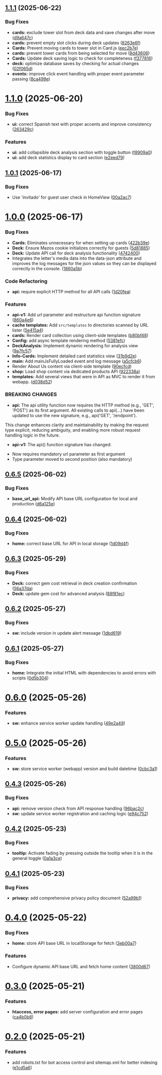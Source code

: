 ## [1.1.1](https://github.com/ClashStrategic/webapp/compare/v1.1.0...v1.1.1) (2025-06-22)


### Bug Fixes

* **cards:** exclude tower slot from deck data and save changes after move ([d9a647c](https://github.com/ClashStrategic/webapp/commit/d9a647c174d7992697f07a1c2452d1c101ee9c6f))
* **cards:** prevent empty slot clicks during deck updates ([8263e6f](https://github.com/ClashStrategic/webapp/commit/8263e6f2ea037b672938f4906a716590d3808884))
* **Cards:** Prevent moving cards to tower slot in Card.js ([eec2b7e](https://github.com/ClashStrategic/webapp/commit/eec2b7e945af3427a1a0734e0aa56f779a0c0721))
* **cards:** prevent tower cards from being selected for move ([8d43606](https://github.com/ClashStrategic/webapp/commit/8d43606f4b3368df38b604e04a91ff42be5b7922))
* **Cards:** Update deck saving logic to check for completeness ([f377816](https://github.com/ClashStrategic/webapp/commit/f3778166c8482074879014b59190f47d63c2ad4e))
* **deck:** optimize database saves by checking for actual changes ([02f065d](https://github.com/ClashStrategic/webapp/commit/02f065d96168f94e742677c765ff31833d817e96))
* **events:** improve click event handling with proper event parameter passing ([8ca499e](https://github.com/ClashStrategic/webapp/commit/8ca499e52c88dbc72d7c0cee83feab02d5453723))

# [1.1.0](https://github.com/ClashStrategic/webapp/compare/v1.0.1...v1.1.0) (2025-06-20)


### Bug Fixes

* **ui:** correct Spanish text with proper accents and improve consistency ([263429c](https://github.com/ClashStrategic/webapp/commit/263429c9a523b70baf80f5b1139c71e518612aee))


### Features

* **ui:** add collapsible deck analysis section with toggle button ([f8909a0](https://github.com/ClashStrategic/webapp/commit/f8909a0f303937305321dbc5b2741e52baf65671))
* **ui:** add deck statistics display to card section ([e2eed79](https://github.com/ClashStrategic/webapp/commit/e2eed795d6b8e74f8c9d4abfa07758de7c3ac1c4))

## [1.0.1](https://github.com/ClashStrategic/webapp/compare/v1.0.0...v1.0.1) (2025-06-17)


### Bug Fixes

* Use 'invitado' for guest user check in HomeView ([00a2ac7](https://github.com/ClashStrategic/webapp/commit/00a2ac7c9a9b6c57c2234579a735007129de5ec3))

# [1.0.0](https://github.com/ClashStrategic/webapp/compare/v0.6.5...v1.0.0) (2025-06-17)


### Bug Fixes

* **Cards:** Eliminates unnecessary for when setting up cards ([422b39e](https://github.com/ClashStrategic/webapp/commit/422b39e0548f56eb53d0888d2ed47ccc20de1bef))
* **Deck:** Ensure Mazos cookie initializes correctly for guests ([5d81885](https://github.com/ClashStrategic/webapp/commit/5d81885a2ece1a0942fde944e2a80351251dca74))
* **Deck:** Update API call for deck analysis functionality ([4742400](https://github.com/ClashStrategic/webapp/commit/4742400c88956b94e5c09964a110d05b4bce1a5c))
* Integrates the letter's media data into the data-json attribute and improves the log messages for the json values ​​so they can be displayed correctly in the console. ([1860a5b](https://github.com/ClashStrategic/webapp/commit/1860a5b051324d06d883422cd4d91dac43240321))


### Code Refactoring

* **api:** require explicit HTTP method for all API calls ([1d20fea](https://github.com/ClashStrategic/webapp/commit/1d20feab756056c7236373201c17153c1675da93))


### Features

* **api-v1:** Add url parameter and restructure api function signature ([860a4e6](https://github.com/ClashStrategic/webapp/commit/860a4e6ef1486f35f005ee8c85a061a58d93ac9c))
* **cache templates:** Add `src/templates` to directories scanned by URL lister ([5e415a4](https://github.com/ClashStrategic/webapp/commit/5e415a4cc70be03418e7efb4180330d2bc1cd89f))
* **cards:** Render card collection using client-side templates ([b80bf48](https://github.com/ClashStrategic/webapp/commit/b80bf480e8cb881cda5083c9732da8972aa742cf))
* **Config:** add async template rendering method ([5381efc](https://github.com/ClashStrategic/webapp/commit/5381efc2282898ee9f0893b532dfec7d3ef45ad5))
* **DeckAnalysis:** Implement dynamic rendering for analysis view ([9a7fc57](https://github.com/ClashStrategic/webapp/commit/9a7fc57e1a5c8b0a468bec9b80b47d69ff17bf56))
* **Info-Cards:** Implement detailed card statistics view ([31b9d2e](https://github.com/ClashStrategic/webapp/commit/31b9d2eb2af10e23480e4924400b32878e8104c7))
* **main:** Add mainJsFullyLoaded event and log message ([a5cfcb6](https://github.com/ClashStrategic/webapp/commit/a5cfcb67cc963797975ae517b272576f8d239920))
* Render About Us content via client-side template ([90ecfcd](https://github.com/ClashStrategic/webapp/commit/90ecfcdac3f7786a426a60ae1dd84fd1790185cf))
* **shop:** Load shop content via dedicated products API ([922338a](https://github.com/ClashStrategic/webapp/commit/922338a4ee61f042059184d9994e891a9bc3805c))
* **templates:** Add several views that were in API as MVC to render it from webapp. ([d038d52](https://github.com/ClashStrategic/webapp/commit/d038d52292042f5a4044d4e8938f82696b8c74c9))


### BREAKING CHANGES

* **api:** The api utility function now requires the HTTP method (e.g., 'GET', 'POST') as its first argument.
All existing calls to api(...) have been updated to use the new signature, e.g., api('GET', '/endpoint').

This change enhances clarity and maintainability by making the request type explicit, reducing ambiguity, and enabling more robust request handling logic in the future.
* **api-v1:** The api() function signature has changed:
- Now requires mandatory url parameter as first argument
- Type parameter moved to second position (also mandatory)

## [0.6.5](https://github.com/ClashStrategic/webapp/compare/v0.6.4...v0.6.5) (2025-06-02)


### Bug Fixes

* **base_url_api:** Modify API base URL configuration for local and production ([d6a125e](https://github.com/ClashStrategic/webapp/commit/d6a125ef79bc87a9afe041a83048b3d3c29a0626))

## [0.6.4](https://github.com/ClashStrategic/webapp/compare/v0.6.3...v0.6.4) (2025-06-02)


### Bug Fixes

* **home:** correct base URL for API in local storage ([1d09d4f](https://github.com/ClashStrategic/webapp/commit/1d09d4f5f495a6bf8afe9f80df9285c450bf529c))

## [0.6.3](https://github.com/ClashStrategic/webapp/compare/v0.6.2...v0.6.3) (2025-05-29)


### Bug Fixes

* **Deck:** correct gem cost retrieval in deck creation confirmation ([56a37da](https://github.com/ClashStrategic/webapp/commit/56a37da5119664fb488c50547dd5b15afaa499bd))
* **Deck:** update gem cost for advanced analysis ([88f81ec](https://github.com/ClashStrategic/webapp/commit/88f81ec0ed1459bd15b1476d624a2ae0aa38da85))

## [0.6.2](https://github.com/ClashStrategic/webapp/compare/v0.6.1...v0.6.2) (2025-05-27)


### Bug Fixes

* **sw:** include version in update alert message ([1dbd619](https://github.com/ClashStrategic/webapp/commit/1dbd619e86172447948fd44612986cd02217f431))

## [0.6.1](https://github.com/ClashStrategic/webapp/compare/v0.6.0...v0.6.1) (2025-05-27)


### Bug Fixes

* **home:** Integrate the initial HTML with dependencies to avoid errors with scripts ([0d5b304](https://github.com/ClashStrategic/webapp/commit/0d5b30482c7413d9c8fef17b3ccc0d6f3945685a))

# [0.6.0](https://github.com/ClashStrategic/webapp/compare/v0.5.0...v0.6.0) (2025-05-26)


### Features

* **sw:** enhance service worker update handling ([49e2a49](https://github.com/ClashStrategic/webapp/commit/49e2a495c460ded535cfa90ba62be1eb60f618ca))

# [0.5.0](https://github.com/ClashStrategic/webapp/compare/v0.4.3...v0.5.0) (2025-05-26)


### Features

* **sw:** store service worker (webapp) version and build datetime ([0cbc3a1](https://github.com/ClashStrategic/webapp/commit/0cbc3a14831fdf7c8d52adb188ba65ccdf551a93))

## [0.4.3](https://github.com/ClashStrategic/webapp/compare/v0.4.2...v0.4.3) (2025-05-26)


### Bug Fixes

* **api:** remove version check from API response handling ([96bac2c](https://github.com/ClashStrategic/webapp/commit/96bac2cb84d6d596c466cbee7cc00f5c09e07ad3))
* **sw:** update service worker registration and caching logic ([e94c752](https://github.com/ClashStrategic/webapp/commit/e94c7525ef46bbc4dde8c2a70cfed126878bb15b))

## [0.4.2](https://github.com/ClashStrategic/webapp/compare/v0.4.1...v0.4.2) (2025-05-23)


### Bug Fixes

* **tooltip:** Activate fading by pressing outside the tooltip when it is in the general toggle ([0a1a3ce](https://github.com/ClashStrategic/webapp/commit/0a1a3ce2958f6fc1b1fbaf195f18b98ce0750f39))

## [0.4.1](https://github.com/ClashStrategic/webapp/compare/v0.4.0...v0.4.1) (2025-05-23)


### Bug Fixes

* **privacy:** add comprehensive privacy policy document ([52a99b1](https://github.com/ClashStrategic/webapp/commit/52a99b1ed7d8f4c7d5fae9d850f1a24069aa0a49))

# [0.4.0](https://github.com/ClashStrategic/webapp/compare/v0.3.0...v0.4.0) (2025-05-22)


### Bug Fixes

* **home:** store API base URL in localStorage for fetch ([3eb00a7](https://github.com/ClashStrategic/webapp/commit/3eb00a7e571abea0c8d1d4ba3932fb450e3f877c))


### Features

* Configure dynamic API base URL and fetch home content ([3800d67](https://github.com/ClashStrategic/webapp/commit/3800d6716d5364d9d5a1678876da72ae850ba079))

# [0.3.0](https://github.com/ClashStrategic/webapp/compare/v0.2.0...v0.3.0) (2025-05-21)


### Features

* **htaccess, error pages:** add server configuration and error pages ([ca4b0b8](https://github.com/ClashStrategic/webapp/commit/ca4b0b81c2f64672c9397c6f92c56a4353eb7ab7))

# [0.2.0](https://github.com/ClashStrategic/webapp/compare/v0.1.0...v0.2.0) (2025-05-21)


### Features

* add robots.txt for bot access control and sitemap.xml for better indexing ([e1cd5a6](https://github.com/ClashStrategic/webapp/commit/e1cd5a69ffec4481cc18f202b0e11ff54161d0d7))
